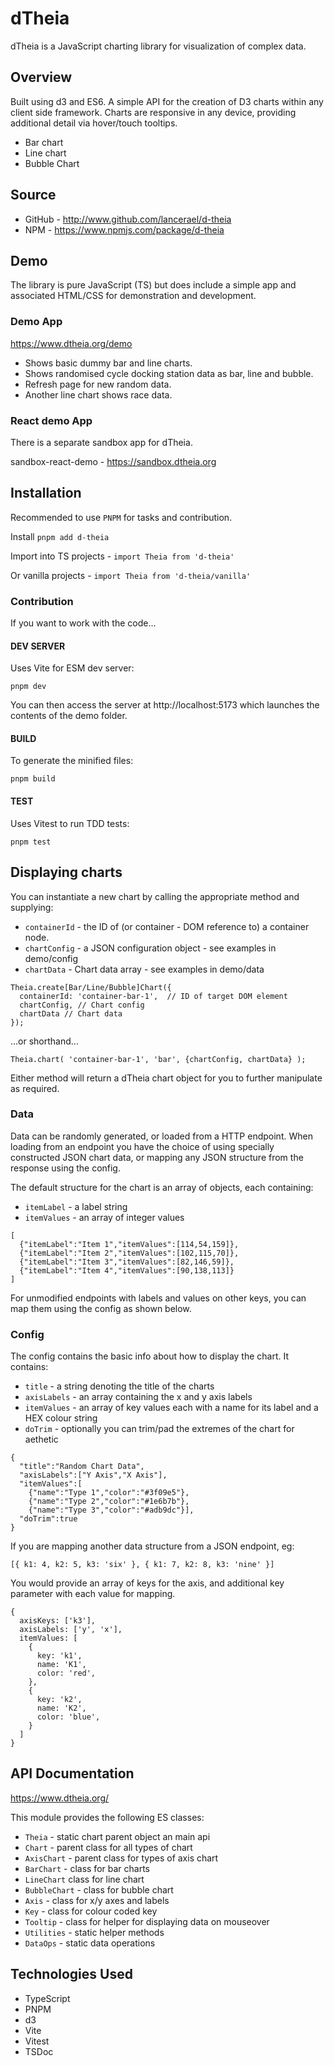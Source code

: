 # dTheia

dTheia is a JavaScript charting library for visualization of complex data.

## Overview

Built using d3 and ES6. A simple API for the creation of D3 charts within any client side framework.
Charts are responsive in any device, providing additional detail via hover/touch tooltips.

- Bar chart
- Line chart
- Bubble Chart

## Source

- GitHub - http://www.github.com/lancerael/d-theia
- NPM - https://www.npmjs.com/package/d-theia

## Demo

The library is pure JavaScript (TS) but does include a simple app and associated HTML/CSS for demonstration and development.

### Demo App

https://www.dtheia.org/demo

- Shows basic dummy bar and line charts.
- Shows randomised cycle docking station data as bar, line and bubble.
- Refresh page for new random data.
- Another line chart shows race data.

### React demo App

There is a separate sandbox app for dTheia.

sandbox-react-demo - https://sandbox.dtheia.org

## Installation

Recommended to use `PNPM` for tasks and contribution.

Install `pnpm add d-theia`

Import into TS projects - `import Theia from 'd-theia'`

Or vanilla projects - `import Theia from 'd-theia/vanilla'`

### Contribution

If you want to work with the code...

#### DEV SERVER

Uses Vite for ESM dev server:

`pnpm dev`

You can then access the server at http://localhost:5173 which launches the contents of the demo folder.

#### BUILD

To generate the minified files:

`pnpm build`

#### TEST

Uses Vitest to run TDD tests:

`pnpm test`

## Displaying charts

You can instantiate a new chart by calling the appropriate method and supplying:

- `containerId` - the ID of (or container - DOM reference to) a container node.
- `chartConfig` - a JSON configuration object - see examples in demo/config
- `chartData` - Chart data array - see examples in demo/data

```
Theia.create[Bar/Line/Bubble]Chart({
  containerId: 'container-bar-1',  // ID of target DOM element
  chartConfig, // Chart config
  chartData // Chart data
});
```

...or shorthand...

```
Theia.chart( 'container-bar-1', 'bar', {chartConfig, chartData} );
```

Either method will return a dTheia chart object for you to further manipulate as required.

### Data

Data can be randomly generated, or loaded from a HTTP endpoint. When loading from an endpoint you have the choice of
using specially constructed JSON chart data, or mapping any JSON structure from the response using the config.

The default structure for the chart is an array of objects, each containing:

- `itemLabel` - a label string
- `itemValues` - an array of integer values

```
[
  {"itemLabel":"Item 1","itemValues":[114,54,159]},
  {"itemLabel":"Item 2","itemValues":[102,115,70]},
  {"itemLabel":"Item 3","itemValues":[82,146,59]},
  {"itemLabel":"Item 4","itemValues":[90,138,113]}
]
```

For unmodified endpoints with labels and values on other keys, you can map them using the config as shown below.

### Config

The config contains the basic info about how to display the chart. It contains:

- `title` - a string denoting the title of the charts
- `axisLabels` - an array containing the x and y axis labels
- `itemValues` - an array of key values each with a name for its label and a HEX colour string
- `doTrim` - optionally you can trim/pad the extremes of the chart for aethetic

```
{
  "title":"Random Chart Data",
  "axisLabels":["Y Axis","X Axis"],
  "itemValues":[
    {"name":"Type 1","color":"#3f09e5"},
    {"name":"Type 2","color":"#1e6b7b"},
    {"name":"Type 3","color":"#adb9dc"}],
  "doTrim":true
}
```

If you are mapping another data structure from a JSON endpoint, eg:

`[{ k1: 4, k2: 5, k3: 'six' }, { k1: 7, k2: 8, k3: 'nine' }]`

You would provide an array of keys for the axis, and additional key parameter with each value for mapping.

```
{
  axisKeys: ['k3'],
  axisLabels: ['y', 'x'],
  itemValues: [
    {
      key: 'k1',
      name: 'K1',
      color: 'red',
    },
    {
      key: 'k2',
      name: 'K2',
      color: 'blue',
    }
  ]
}
```

## API Documentation

https://www.dtheia.org/

This module provides the following ES classes:

- `Theia` - static chart parent object an main api
- `Chart` - parent class for all types of chart
- `AxisChart` - parent class for types of axis chart
- `BarChart` - class for bar charts
- `LineChart` class for line chart
- `BubbleChart` - class for bubble chart
- `Axis` - class for x/y axes and labels
- `Key` - class for colour coded key
- `Tooltip` - class for helper for displaying data on mouseover
- `Utilities` - static helper methods
- `DataOps` - static data operations

## Technologies Used

- TypeScript
- PNPM
- d3
- Vite
- Vitest
- TSDoc
